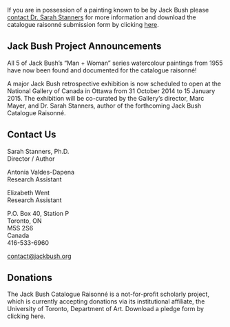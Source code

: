 
If you are in possession of a painting known to be by Jack Bush please [contact
Dr. Sarah Stanners][1] for more information and download the catalogue raisonné
submission form by clicking [here][1].


[1]: mailto:stanners@jackbush.org
[2]: /static/docs/JBCR_Submission_Form.pdf


Jack Bush Project Announcements
-------------------------------

All 5 of Jack Bush’s “Man + Woman” series watercolour paintings from 1955 have
now been found and documented for the catalogue raisonné!

A major Jack Bush retrospective exhibition is now scheduled to open at the
National Gallery of Canada in Ottawa from 31 October 2014 to 15 January 2015.
The exhibition will be co-curated by the Gallery’s director, Marc Mayer, and Dr.
Sarah Stanners, author of the forthcoming Jack Bush Catalogue Raisonné.


Contact Us
----------

Sarah Stanners, Ph.D.  
Director / Author

Antonia Valdes-Dapena  
Research Assistant

Elizabeth Went  
Research Assistant

P.O. Box 40, Station P  
Toronto, ON  
M5S 2S6  
Canada  
416-533-6960  

<contact@jackbush.org>


Donations
---------

The Jack Bush Catalogue Raisonné is a not-for-profit scholarly project, which is
currently accepting donations via its institutional affiliate, the University of
Toronto, Department of Art.  Download a pledge form by clicking here.
